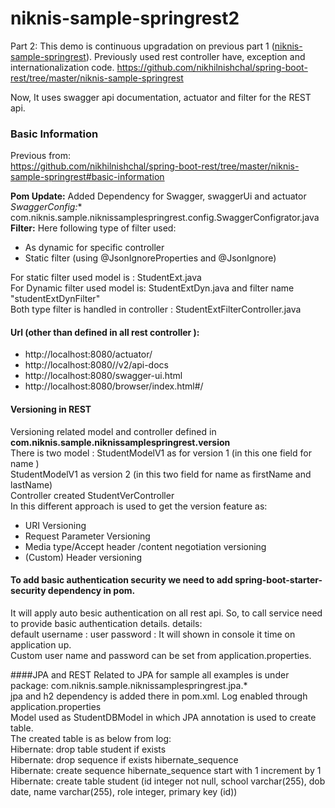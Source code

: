# niknis-sample-springrest2
Part 2: This demo is continuous upgradation on previous part 1 ([niknis-sample-springrest](https://github.com/nikhilnishchal/spring-boot-rest/tree/master/niknis-sample-springrest)).
Previously used rest controller have, exception and internationalization code.
https://github.com/nikhilnishchal/spring-boot-rest/tree/master/niknis-sample-springrest

Now, It uses swagger api documentation, actuator and filter for the REST api.


### Basic Information
Previous from: <br/>
https://github.com/nikhilnishchal/spring-boot-rest/tree/master/niknis-sample-springrest#basic-information<br/>


**Pom Update:** Added Dependency for Swagger, swaggerUi and actuator<br/>
*SwaggerConfig:** com.niknis.sample.niknissamplespringrest.config.SwaggerConfigrator.java<br/>
**Filter:** Here following type of filter used:<br/>
* As dynamic for specific controller <br/>
* Static filter (using @JsonIgnoreProperties and @JsonIgnore)<br/>

For static filter used model is :  StudentExt.java<br/>
For Dynamic filter used model is:  StudentExtDyn.java and filter name "studentExtDynFilter"<br/>
Both type filter is handled in controller : StudentExtFilterController.java

#### Url (other than defined in all rest controller ):
* http://localhost:8080/actuator/
* http://localhost:8080//v2/api-docs
* http://localhost:8080/swagger-ui.html
* http://localhost:8080/browser/index.html#/


#### Versioning in REST
Versioning related model and controller defined in **com.niknis.sample.niknissamplespringrest.version**
<br/>
There is two model : StudentModelV1 as for version 1 (in this one field for name )<br/>
StudentModelV1 as version 2 (in this two field for name as firstName and lastName)<br/>
Controller created StudentVerController<br/>
In this different approach is used to get the version feature as:<br/>
* URI Versioning
* Request Parameter Versioning
* Media type/Accept header /content negotiation versioning
* (Custom) Header versioning

#### To add basic authentication security we need to add spring-boot-starter-security dependency in pom.
It will apply auto besic authentication on all rest api. So, to call service need to provide basic authentication details. details:<br/>
default username : user
password : It will shown in console it time on application up.<br/>
Custom user name and password can be set from application.properties.<br/>


####JPA and REST
Related to JPA for sample all examples is under package: com.niknis.sample.niknissamplespringrest.jpa.*<br/>
jpa and h2 dependency is added there in pom.xml. Log enabled through application.properties<br/>
Model used as StudentDBModel in which JPA annotation is used to create table.<br/>
The created table is as below from log:<br/>
    Hibernate: drop table student if exists<br/>
    Hibernate: drop sequence if exists hibernate_sequence<br/>
    Hibernate: create sequence hibernate_sequence start with 1 increment by 1<br/>
    Hibernate: create table student (id integer not null, school varchar(255), dob date, name varchar(255), role integer, primary key (id))<br/>


